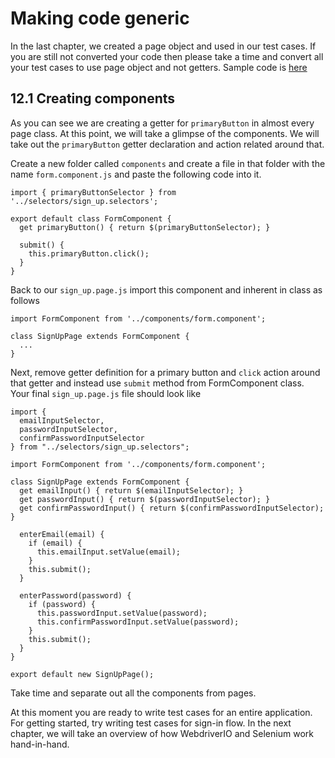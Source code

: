 # Making code generic

In the last chapter, we created a page object and used in our test cases. If you are still not converted your code then please take a time and convert all your test cases to use page object and not getters. Sample code is [here](https://github.com/bigbinary/learn-webdriverio-book/blob/21-content-about-page-pbjects/book/miscellaneous.md)

## 12.1 Creating components

As you can see we are creating a getter for `primaryButton` in almost every page class. At this point, we will take a glimpse of the components.
We will take out the `primaryButton` getter declaration and action related around that.

Create a new folder called `components` and create a file in that folder with the name `form.component.js` and paste the following code into it.

```
import { primaryButtonSelector } from '../selectors/sign_up.selectors';

export default class FormComponent {
  get primaryButton() { return $(primaryButtonSelector); }

  submit() {
    this.primaryButton.click();
  }
}
```

Back to our `sign_up.page.js` import this component and inherent in class as follows

```
import FormComponent from '../components/form.component';

class SignUpPage extends FormComponent {
  ...
}
```

Next, remove getter definition for a primary button and `click` action around that getter and instead use `submit` method from FormComponent class. Your final `sign_up.page.js` file should look like

```
import {
  emailInputSelector,
  passwordInputSelector,
  confirmPasswordInputSelector
} from "../selectors/sign_up.selectors";

import FormComponent from '../components/form.component';

class SignUpPage extends FormComponent {
  get emailInput() { return $(emailInputSelector); }
  get passwordInput() { return $(passwordInputSelector); }
  get confirmPasswordInput() { return $(confirmPasswordInputSelector); }

  enterEmail(email) {
    if (email) {
      this.emailInput.setValue(email);
    }
    this.submit();
  }

  enterPassword(password) {
    if (password) {
      this.passwordInput.setValue(password);
      this.confirmPasswordInput.setValue(password);
    }
    this.submit();
  }
}

export default new SignUpPage();
```

Take time and separate out all the components from pages.

At this moment you are ready to write test cases for an entire application. For getting started, try writing test cases for sign-in flow. In the next chapter, we will take an overview of how WebdriverIO and Selenium work hand-in-hand.
